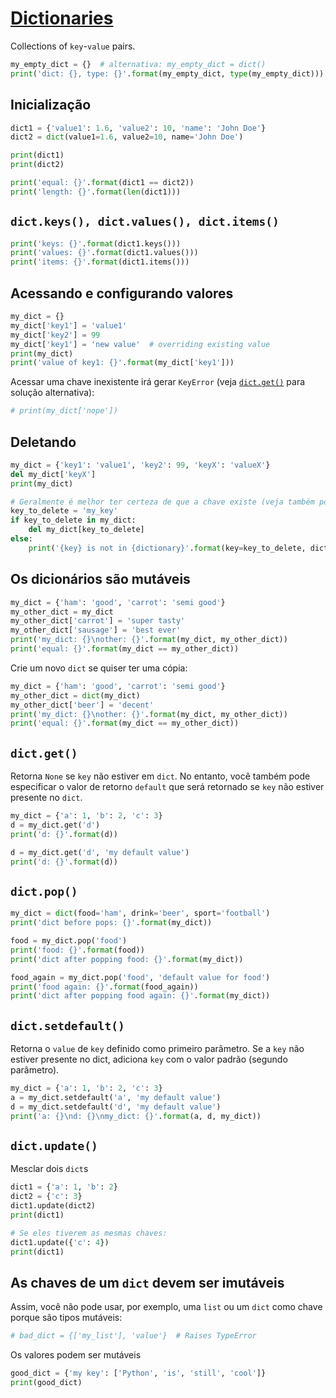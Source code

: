 # [Dictionaries](https://docs.python.org/3/library/stdtypes.html#dict) 
Collections of `key`-`value` pairs. 


```python
my_empty_dict = {}  # alternativa: my_empty_dict = dict()
print('dict: {}, type: {}'.format(my_empty_dict, type(my_empty_dict)))
```

## Inicialização


```python
dict1 = {'value1': 1.6, 'value2': 10, 'name': 'John Doe'}
dict2 = dict(value1=1.6, value2=10, name='John Doe')

print(dict1)
print(dict2)

print('equal: {}'.format(dict1 == dict2))
print('length: {}'.format(len(dict1)))
```

## `dict.keys(), dict.values(), dict.items()`


```python
print('keys: {}'.format(dict1.keys()))
print('values: {}'.format(dict1.values()))
print('items: {}'.format(dict1.items()))
```

## Acessando e configurando valores


```python
my_dict = {}
my_dict['key1'] = 'value1'
my_dict['key2'] = 99
my_dict['key1'] = 'new value'  # overriding existing value
print(my_dict)
print('value of key1: {}'.format(my_dict['key1']))
```

Acessar uma chave inexistente irá gerar `KeyError` (veja [`dict.get()`](#dict_get) para solução alternativa):


```python
# print(my_dict['nope'])
```

## Deletando


```python
my_dict = {'key1': 'value1', 'key2': 99, 'keyX': 'valueX'}
del my_dict['keyX']
print(my_dict)

# Geralmente é melhor ter certeza de que a chave existe (veja também pop() e popitem())
key_to_delete = 'my_key'
if key_to_delete in my_dict:
    del my_dict[key_to_delete]
else:
    print('{key} is not in {dictionary}'.format(key=key_to_delete, dictionary=my_dict))
```

## Os dicionários são mutáveis


```python
my_dict = {'ham': 'good', 'carrot': 'semi good'}
my_other_dict = my_dict
my_other_dict['carrot'] = 'super tasty'
my_other_dict['sausage'] = 'best ever'
print('my_dict: {}\nother: {}'.format(my_dict, my_other_dict))
print('equal: {}'.format(my_dict == my_other_dict))
```

Crie um novo `dict` se quiser ter uma cópia:


```python
my_dict = {'ham': 'good', 'carrot': 'semi good'}
my_other_dict = dict(my_dict)
my_other_dict['beer'] = 'decent'
print('my_dict: {}\nother: {}'.format(my_dict, my_other_dict))
print('equal: {}'.format(my_dict == my_other_dict))
```

<a id='dict_get'></a>
## `dict.get()`
Retorna `None` se `key` não estiver em `dict`. No entanto, você também pode especificar o valor de retorno `default` que será retornado se `key` não estiver presente no `dict`. 


```python
my_dict = {'a': 1, 'b': 2, 'c': 3}
d = my_dict.get('d')
print('d: {}'.format(d))

d = my_dict.get('d', 'my default value')
print('d: {}'.format(d))
```

## `dict.pop()`


```python
my_dict = dict(food='ham', drink='beer', sport='football')
print('dict before pops: {}'.format(my_dict))

food = my_dict.pop('food')
print('food: {}'.format(food))
print('dict after popping food: {}'.format(my_dict))

food_again = my_dict.pop('food', 'default value for food')
print('food again: {}'.format(food_again))
print('dict after popping food again: {}'.format(my_dict))

```

## `dict.setdefault()`
Retorna o `value` de `key` definido como primeiro parâmetro. Se a `key` não estiver presente no dict, adiciona `key` com o valor padrão (segundo parâmetro).


```python
my_dict = {'a': 1, 'b': 2, 'c': 3}
a = my_dict.setdefault('a', 'my default value')
d = my_dict.setdefault('d', 'my default value')
print('a: {}\nd: {}\nmy_dict: {}'.format(a, d, my_dict))
```

## `dict.update()`
Mesclar dois `dict`s


```python
dict1 = {'a': 1, 'b': 2}
dict2 = {'c': 3}
dict1.update(dict2)
print(dict1)

# Se eles tiverem as mesmas chaves:
dict1.update({'c': 4})
print(dict1)
```

## As chaves de um `dict` devem ser imutáveis

Assim, você não pode usar, por exemplo, uma `list` ou um `dict` como chave porque são tipos mutáveis:


```python
# bad_dict = {['my_list'], 'value'}  # Raises TypeError
```

Os valores podem ser mutáveis


```python
good_dict = {'my key': ['Python', 'is', 'still', 'cool']}
print(good_dict)
```
